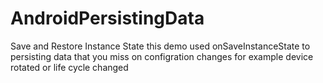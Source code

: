 # AndroidPersistingData
Save and Restore Instance State
this demo used onSaveInstanceState to persisting data that you miss on configration changes for example device rotated or life cycle changed

